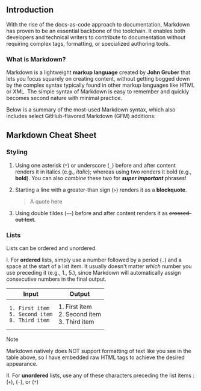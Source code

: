 ## Introduction

With the rise of the docs-as-code approach to documentation, Markdown has proven to be an essential backbone of the toolchain. It enables both developers and technical writers to contribute to documentation without requiring complex tags, formatting, or specialized authoring tools.

### What is Markdown?

Markdown is a lightweight **markup language** created by **John Gruber** that lets you focus squarely on creating content, without getting bogged down by the complex syntax typically found in other markup languages like HTML or XML. The simple syntax of Markdown is easy to remember and quickly becomes second nature with minimal practice.

Below is a summary of the most-used Markdown syntax, which also includes select GitHub-flavored Markdown (GFM) additions:

## Markdown Cheat Sheet

### Styling

1. Using one asterisk (`*`) or underscore (`_`) before and after content renders it in italics (e.g., *italic*); whereas using two renders it bold (e.g., **bold**). You can also _combine_ these two for ***super important*** phrases!

2. Starting a line with a greater-than sign (`>`) renders it as a **blockquote**.
   > A quote here

3. Using double tildes (`~~`) before and after content renders it as ~~crossed-out text~~.

### Lists

Lists can be ordered and unordered.

I. For **ordered** lists, simply use a number followed by a period (`.`) and a space at the start of a list item. It usually doesn't matter _which_ number you use preceding it (e.g., 1., 5.), since Markdown will automatically assign consecutive numbers in the final output.

   |Input|Output|
   |---|---|
  |<pre><code>1. First item&#x0A;5. Second item&#x0A;8. Third item</code></pre>| 1. First item<br>2. Second item<br>3. Third item|

> [!NOTE]
> Markdown natively does NOT support formatting of text like you see in the table above, so I have embedded raw HTML tags to achieve the desired appearance.
  
II. For **unordered** lists, use any of these characters preceding the list items :  (`+`), (`-`), or (`*`)






   
